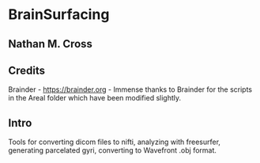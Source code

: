 # BrainSurfacing
## Nathan M. Cross 

## Credits
Brainder - https://brainder.org - Immense thanks to Brainder for the scripts in the Areal folder which have been modified slightly.

## Intro
Tools for converting dicom files to nifti, analyzing with freesurfer, generating parcelated gyri, converting to Wavefront .obj format.
